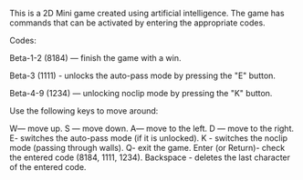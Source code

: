 This is a 2D Mini game created using artificial intelligence. The game has commands that can be activated by entering the appropriate codes.

Codes:

Beta-1-2 (8184) — finish the game with a win.

Beta-3 (1111) - unlocks the auto-pass mode by pressing the "E" button.

Beta-4-9 (1234) — unlocking noclip mode by pressing the "K" button.

Use the following keys to move around:

W— move up. S — move down.
A— move to the left. D — move to the right.
E- switches the auto-pass mode (if it is unlocked). K - switches the noclip mode (passing through walls).
Q- exit the game. Enter (or Return)- check the entered code (8184, 1111, 1234).
Backspace - deletes the last character of the entered code.
